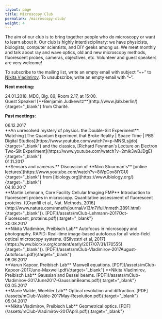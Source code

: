 ```yaml
---
layout: page
title: Microscopy Club
permalink: /microscopy-club/
weight: 4
---
```


<div class="micro-club-description">
	<p>The aim of our club is to bring together people who do microscopy or want to learn about it. Our club is highly interdisciplinary: we have physicists, biologists, computer scientists, and DIY geeks among us. We meet monthly and talk about ray and wave optics, old and new microscopy methods, fluorescent probes, cameras, objectives, etc. Volunteer and guest speakers are very welcome! </p>
	<p>To subscribe to the mailing list, write an empty email with subject “++” to <a href="mailto:nikita.vladimirov@mdc-berlin.de" target="_blank">Nikita Vladimirov</a>. To unsubscribe, write an empty email with “–”. </p>
</div>

<div class="row">
<p><b>Next meeting:</b></p>
</div>

<div class="col-md-2">
24.01.2018, MDC, Blg. 89, Room 2.17, at 15:00.
</div>

<div class="col-md-10" markdown="1">
Guest Speaker! [**Benjamin Judkewitz**](http://www.jlab.berlin/){:target="_blank"} from Charité.
</div>

<div class="row">
<p></p>
<p><b>Past meetings:</b></p>

<div class="col-md-2">
06.12.2017
</div>

<div class="col-md-10" markdown="1">
**An unresolved mystery of physics: the Double-Slit Experiment**. Watching [The Quantum Experiment that Broke Reality | Space Time | PBS Digital Studios](https://www.youtube.com/watch?v=p-MNSLsjjdo){:target="_blank"} and the classics, [Richard Feynman's Lecture on Electron Two-Slit Experiment](https://www.youtube.com/watch?v=2mIk3wBJDgE){:target="_blank"}
</div>

<div class="col-md-2">
01.11.2017
</div>

<div class="col-md-10" markdown="1">
**Sensors and cameras.** Discussion of **Nico Stuurman's** [online lectures](https://www.youtube.com/watch?v=8WpCov8iYCU){:target="_blank"} from [ibiology.org](https://www.ibiology.org/){:target="_blank"}
</div>

<div class="col-md-2">
04.10.2017
</div>
<div class="col-md-10" markdown="1">
**Martin Lehmann, Core Facility Cellular Imaging FMP**  
Introduction to fluorescent probes in microscopy. Quantitative assessment of fluorescent proteins. ([Cranfill et al., Nat. Methods, 2016](http://www.nature.com/nmeth/journal/v13/n7/full/nmeth.3891.html){:target="_blank"}).
[PDF](/assets/mClub-Lehmann-2017Oct-Fluorescent_proteins.pdf){:target="_blank"}
</div>

<div class="col-md-2">
30.08.2017
</div>
<div class="col-md-10" markdown="1">
**Nikita Vladimirov, Preibisch Lab**   
Autofocus in microscopy and photography. RAPID: Real-time image-based autofocus for all wide-field optical microscopy systems. ([Silvestri et al, 2017](https://www.biorxiv.org/content/early/2017/07/31/170555){:target="_blank"}).
[PDF](/assets/mClub-Vladimirov-2017August-Autofocus.pdf){:target="_blank"}
</div>

<div class="col-md-2">
06.06.2017
</div>
<div class="col-md-10" markdown="1">
**Varun Kapoor, Preibisch Lab**   
Maxwell equations. [PDF](/assets/mClub-Kapoor-2017June-Maxwell.pdf){:target="_blank"}  
**Nikita Vladimirov, Preibisch Lab**  
Gaussian and Bessel beams. [PDF](/assets/mClub-Vladimirov-2017June2017-GaussianBeams.pdf){:target="_blank"}
</div>

<div class="col-md-2">
03.05.2017
</div>
<div class="col-md-10" markdown="1">
**Marie Walde, Woehler Lab**  
Optical resolution and diffraction. [PDF](/assets/mClub-Walde-2017May-Resolution.pdf){:target="_blank"}
</div>

<div class="col-md-2">
05.04.2017
</div>
<div class="col-md-10" markdown="1">
**Nikita Vladimirov, Preibisch Lab**  
Geometrical optics. [PDF](/assets/mClub-Vladimirov-2017April.pdf){:target="_blank"}
</div>

</div>



